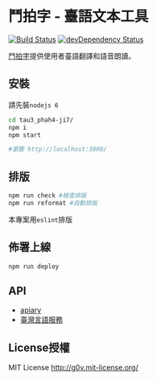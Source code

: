 # 鬥拍字 - 臺語文本工具
[![Build Status](https://travis-ci.org/i3thuan5/tau3_phah4-ji7.svg?branch=master)](https://travis-ci.org/sih4sing5hong5/tau3_phah4-ji7)
[![devDependency Status](https://david-dm.org/sih4sing5hong5/tau3_phah4-ji7/dev-status.svg)](https://david-dm.org/sih4sing5hong5/tau3_phah4-ji7#info=devDependencies)

[鬥拍字](http://xn--p8s96olm5c.xn--v0qr21b.xn--kpry57d)提供使用者臺語翻譯和語音朗讀。


## 安裝
請先裝`nodejs 6`
```bash
cd tau3_phah4-ji7/
npm i
npm start 

#瀏覽 http://localhost:3000/
```

## 排版
```bash
npm run check #檢查排版
npm run reformat #自動排版
```
本專案用`eslint`排版

## 佈署上線
`npm run deploy`


## API
* [apiary](https://app.apiary.io/tai5uan5gian5gi2hok8bu7/editor)
* [臺灣言語服務](https://github.com/sih4sing5hong5/tai5-uan5_gian5-gi2_hok8-bu7)


## License授權
MIT License <http://g0v.mit-license.org/>
